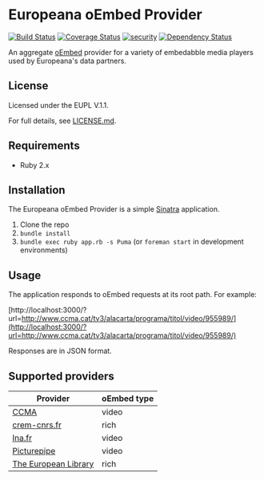 # Europeana oEmbed Provider

[![Build Status](https://travis-ci.org/europeana/europeana-oembed-provider.svg?branch=develop)](https://travis-ci.org/europeana/europeana-oembed-provider) [![Coverage Status](https://coveralls.io/repos/europeana/europeana-oembed-provider/badge.svg?branch=develop&service=github)](https://coveralls.io/github/europeana/europeana-oembed-provider?branch=develop) [![security](https://hakiri.io/github/europeana/europeana-oembed-provider/develop.svg)](https://hakiri.io/github/europeana/europeana-oembed-provider/develop) [![Dependency Status](https://gemnasium.com/europeana/europeana-oembed-provider.svg)](https://gemnasium.com/europeana/europeana-oembed-provider)

An aggregate [oEmbed](http://oembed.com/) provider for a variety of embedabble
media players used by Europeana's data partners.

## License

Licensed under the EUPL V.1.1.

For full details, see [LICENSE.md](LICENSE.md).

## Requirements

* Ruby 2.x

## Installation

The Europeana oEmbed Provider is a simple [Sinatra](http://www.sinatrarb.com/)
application.

1. Clone the repo
2. `bundle install`
3. `bundle exec ruby app.rb -s Puma` (or `foreman start` in development
  environments)

## Usage

The application responds to oEmbed requests at its root path. For example:

[http://localhost:3000/?url=http://www.ccma.cat/tv3/alacarta/programa/titol/video/955989/](http://localhost:3000/?url=http://www.ccma.cat/tv3/alacarta/programa/titol/video/955989/)

Responses are in JSON format.

## Supported providers

| Provider | oEmbed type |
| -------- | ----------- |
| [CCMA](http://www.ccma.cat/) | video |
| [crem-cnrs.fr](http://crem-cnrs.fr) | rich |
| [Ina.fr](http://ina.fr/) | video |
| [Picturepipe](http://www.picturepipe.com/) | video |
| [The European Library](http://www.theeuropeanlibrary.org/) | rich |
